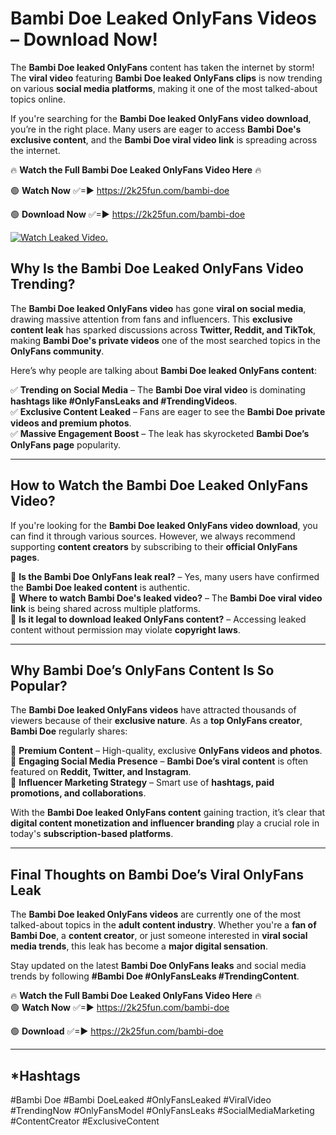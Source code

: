 # Bambi Doe Leaked OnlyFans Videos – Download Now!

The **Bambi Doe leaked OnlyFans** content has taken the internet by storm! The **viral video** featuring **Bambi Doe leaked OnlyFans clips** is now trending on various **social media platforms**, making it one of the most talked-about topics online.  

If you're searching for the **Bambi Doe leaked OnlyFans video download**, you’re in the right place. Many users are eager to access **Bambi Doe's exclusive content**, and the **Bambi Doe viral video link** is spreading across the internet.  

🔥 **Watch the Full Bambi Doe Leaked OnlyFans Video Here** 🔥  

🟢 **Watch Now** ✅=► https://2k25fun.com/bambi-doe

🟢 **Download Now** ✅=► https://2k25fun.com/bambi-doe

[![Watch Leaked Video.](https://miro.medium.com/v2/resize:fit:828/format:webp/1*cilzJN44JGOrTw9NJCrNHA.gif "Watch Leaked Video")](https://2k25fun.com/bambi-doe)

## **Why Is the Bambi Doe Leaked OnlyFans Video Trending?**  

The **Bambi Doe leaked OnlyFans video** has gone **viral on social media**, drawing massive attention from fans and influencers. This **exclusive content leak** has sparked discussions across **Twitter, Reddit, and TikTok**, making **Bambi Doe's private videos** one of the most searched topics in the **OnlyFans community**.  

Here’s why people are talking about **Bambi Doe leaked OnlyFans content**:  

✅ **Trending on Social Media** – The **Bambi Doe viral video** is dominating **hashtags like #OnlyFansLeaks and #TrendingVideos**.  
✅ **Exclusive Content Leaked** – Fans are eager to see the **Bambi Doe private videos and premium photos**.  
✅ **Massive Engagement Boost** – The leak has skyrocketed **Bambi Doe’s OnlyFans page** popularity.  

---

## **How to Watch the Bambi Doe Leaked OnlyFans Video?**  

If you're looking for the **Bambi Doe leaked OnlyFans video download**, you can find it through various sources. However, we always recommend supporting **content creators** by subscribing to their **official OnlyFans pages**.  

🔹 **Is the Bambi Doe OnlyFans leak real?** – Yes, many users have confirmed the **Bambi Doe leaked content** is authentic.  
🔹 **Where to watch Bambi Doe's leaked video?** – The **Bambi Doe viral video link** is being shared across multiple platforms.  
🔹 **Is it legal to download leaked OnlyFans content?** – Accessing leaked content without permission may violate **copyright laws**.  

---

## **Why Bambi Doe’s OnlyFans Content Is So Popular?**  

The **Bambi Doe leaked OnlyFans videos** have attracted thousands of viewers because of their **exclusive nature**. As a **top OnlyFans creator**, **Bambi Doe** regularly shares:  

📌 **Premium Content** – High-quality, exclusive **OnlyFans videos and photos**.  
📌 **Engaging Social Media Presence** – **Bambi Doe’s viral content** is often featured on **Reddit, Twitter, and Instagram**.  
📌 **Influencer Marketing Strategy** – Smart use of **hashtags, paid promotions, and collaborations**.  

With the **Bambi Doe leaked OnlyFans content** gaining traction, it’s clear that **digital content monetization and influencer branding** play a crucial role in today's **subscription-based platforms**.  

---

## **Final Thoughts on Bambi Doe’s Viral OnlyFans Leak**  

The **Bambi Doe leaked OnlyFans videos** are currently one of the most talked-about topics in the **adult content industry**. Whether you're a **fan of Bambi Doe**, a **content creator**, or just someone interested in **viral social media trends**, this leak has become a **major digital sensation**.  

Stay updated on the latest **Bambi Doe OnlyFans leaks** and social media trends by following **#Bambi Doe #OnlyFansLeaks #TrendingContent**.  

🔥 **Watch the Full Bambi Doe Leaked OnlyFans Video Here** 🔥  
🟢 **Watch Now** ✅=► https://2k25fun.com/bambi-doe

🟢 **Download** ✅=► https://2k25fun.com/bambi-doe

---

## *Hashtags
#Bambi Doe #Bambi DoeLeaked #OnlyFansLeaked #ViralVideo #TrendingNow #OnlyFansModel #OnlyFansLeaks #SocialMediaMarketing #ContentCreator #ExclusiveContent  